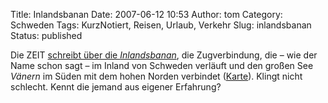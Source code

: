 Title: Inlandsbanan
Date: 2007-06-12 10:53
Author: tom
Category: Schweden
Tags: KurzNotiert, Reisen, Urlaub, Verkehr
Slug: inlandsbanan
Status: published

Die ZEIT [schreibt über die
*Inlandsbanan*](http://www.zeit.de/online/2007/24/schweden-inlandsbanan?page=all),
die Zugverbindung, die – wie der Name schon sagt – im Inland von
Schweden verläuft und den großen See *Vänern* im Süden mit dem hohen
Norden verbindet
([Karte](http://www.inlandsbanan.se/sve/inlandsbanan.php)). Klingt nicht
schlecht. Kennt die jemand aus eigener Erfahrung?

